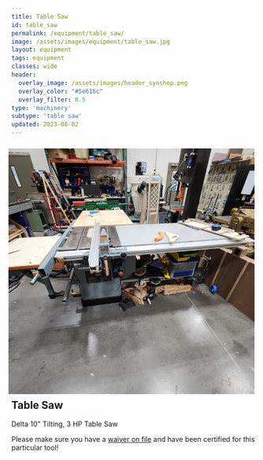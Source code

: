 ```yaml
---
title: Table Saw
id: table_saw
permalink: /equipment/table_saw/
image: /assets/images/equipment/table_saw.jpg
layout: equipment
tags: equipment
classes: wide
header:
  overlay_image: /assets/images/header_synshop.png
  overlay_color: "#5e616c"
  overlay_filter: 0.5
type: 'machinery'
subtype: 'table saw'
updated: 2023-08-02
---
```

<img align="right" width="500" height="500" src="/assets/images/equipment/table_saw.jpg" style="padding: 10px">

## Table Saw

Delta 10" Tilting, 3 HP Table Saw

Please make sure you have a [waiver on file](/membership#liability-wavier) and have been certified for this particular tool!